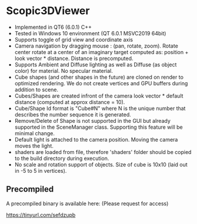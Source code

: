 # Scopic3DViewer

- Implemented in QT6 (6.0.1) C++
- Tested in Windows 10 environment (QT 6.0.1 MSVC2019 64bit)
- Supports toggle of grid view and coordinate axis
- Camera navigation by dragging mouse : (pan, rotate, zoom). Rotate center rotate at a center of an imaginary target computed as: position + look vector * distance. Distance is precomputed.
- Supports Ambient and Diffuse lighting as well as Diffuse (as object color) for material. No specular material.
- Cube shapes (and other shapes in the future) are cloned on render to optimized rendering. We do not create vertices and GPU buffers during addition to scene.
- Cubes/Shapes are created infront of the camera look vector * default distance (computed at approx distance = 10).
- Cube/Shape Id format is "Cube#N" where N is the unique number that describes the number sequence it is generated.
- Remove/Delete of Shape is not supported in the GUI but already supported in the SceneManager class. Supporting this feature will be minimal change.
- Default light is attached to the camera position. Moving the camera moves the light.
- shaders are loaded from file, therefore 'shaders' folder should be copied to the build directory during execution.
- No scale and rotation support of objects. Size of cube is 10x10 (laid out in -5 to 5 in vertices).

## Precompiled
A precompiled binary is available here:
(Please request for access)

https://tinyurl.com/sefdzupb
